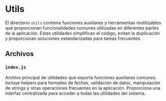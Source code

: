 # Utils

El directorio `utils` contiene funciones auxiliares y herramientas reutilizables que proporcionan funcionalidades comunes utilizadas en diferentes partes de la aplicación. Estas utilidades simplifican el código, evitan la duplicación y proporcionan soluciones estandarizadas para tareas frecuentes.

## Archivos

### `index.js`
Archivo principal de utilidades que exporta funciones auxiliares comunes. Incluye helpers para formateo de fechas, validación de datos, manipulación de strings y otras operaciones frecuentes en la aplicación. Proporciona una interfaz centralizada para acceder a todas las utilidades del sistema.

